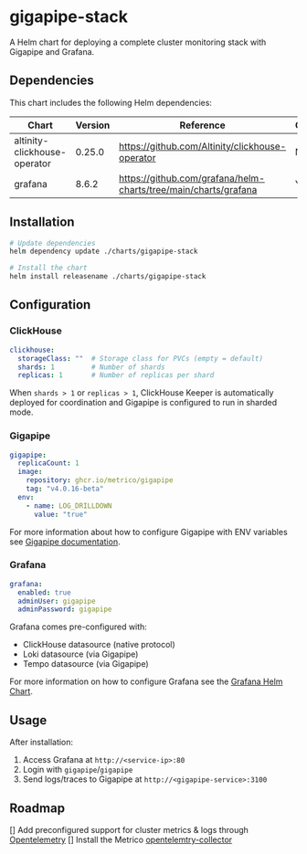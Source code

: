 # gigapipe-stack

A Helm chart for deploying a complete cluster monitoring stack with Gigapipe and Grafana.

## Dependencies

This chart includes the following Helm dependencies:

| Chart | Version | Reference | Optional |
|-------|---------|------------|----------|
| altinity-clickhouse-operator | 0.25.0 | https://github.com/Altinity/clickhouse-operator | No |
| grafana | 8.6.2 | https://github.com/grafana/helm-charts/tree/main/charts/grafana | Yes |

## Installation

```bash
# Update dependencies
helm dependency update ./charts/gigapipe-stack

# Install the chart
helm install releasename ./charts/gigapipe-stack
```

## Configuration

### ClickHouse

```yaml
clickhouse:
  storageClass: ""  # Storage class for PVCs (empty = default)
  shards: 1         # Number of shards
  replicas: 1       # Number of replicas per shard
```

When `shards > 1` or `replicas > 1`, ClickHouse Keeper is automatically deployed for coordination and Gigapipe is 
configured to run in sharded mode.

### Gigapipe


```yaml
gigapipe:
  replicaCount: 1
  image:
    repository: ghcr.io/metrico/gigapipe
    tag: "v4.0.16-beta"
  env:
    - name: LOG_DRILLDOWN
      value: "true"
```

For more information about how to configure Gigapipe with ENV variables see [Gigapipe documentation](https://gigapipe.com/docs/config.html).

### Grafana

```yaml
grafana:
  enabled: true
  adminUser: gigapipe
  adminPassword: gigapipe
```

Grafana comes pre-configured with:
- ClickHouse datasource (native protocol)
- Loki datasource (via Gigapipe)
- Tempo datasource (via Gigapipe)

For more information on how to configure Grafana see the [Grafana Helm Chart](https://github.com/grafana/helm-charts/tree/main/charts/grafana).

## Usage

After installation:

1. Access Grafana at `http://<service-ip>:80`
2. Login with `gigapipe`/`gigapipe`
3. Send logs/traces to Gigapipe at `http://<gigapipe-service>:3100`

## Roadmap

[] Add preconfigured support for cluster metrics & logs through [Opentelemetry](https://github.com/open-telemetry/opentelemetry-helm-charts/tree/main/charts/opentelemetry-kube-stack)
[] Install the Metrico [opentelemtry-collector](https://github.com/metrico/otel-collector)
